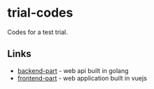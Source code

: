 # trial-codes

Codes for a test trial.

## Links

- [backend-part](https://github.com/ronneljamesbote/trial-codes/tree/backend-part) - web api built in golang
- [frontend-part](https://github.com/ronneljamesbote/trial-codes/tree/frontend-part) - web application built in vuejs
